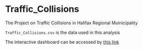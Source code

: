 # Traffic_Collisions
The Project on Traffic Collisions in Halifax Regional Mulnicipality

`Traffic_Collisions.csv` is the data used in this analysis

The interactive dashboard can be accessed by [this link](https://henry-truong-0510.shinyapps.io/Dashboard/)
